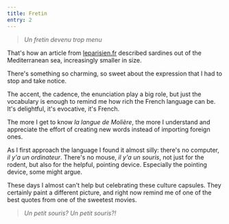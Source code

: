 ```yaml
---
title: Fretin
entry: 2
---
```


> <em lang="fr">Un fretin devenu trop menu</em>

That's how an article from [leparisien.fr](https://www.leparisien.fr/environnement/leau-est-plus-chaude-les-courants-ont-change-pourquoi-la-taille-des-sardines-a-diminue-en-mediterranee-13-11-2021-MBAIRIRJOBGOJDDTPCUHT4MW4M.php) described sardines out of the Mediterranean sea, increasingly smaller in size.

There's something so charming, so sweet about the expression that I had to stop and take notice.

The accent, the cadence, the enunciation play a big role, but just the vocabulary is enough to remind me how rich the French language can be. It's delightful, it's evocative, it's French.

The more I get to know <em lang="fr">la langue de Molière</em>, the more I understand and appreciate the effort of creating new words instead of importing foreign ones.

As I first approach the language I found it almost silly: there's no computer, <em lang="fr">il y'a un ordinateur</em>. There's no mouse, <em lang="fr">il y'a un souris</em>, not just for the rodent, but also for the helpful, pointing device. Especially the pointing device, some might argue.

These days I almost can't help but celebrating these culture capsules. They certainly paint a different picture, and right now remind me of one of the best quotes from one of the sweetest movies.

> <em lang="fr">Un petit souris? Un petit souris?!</em>
